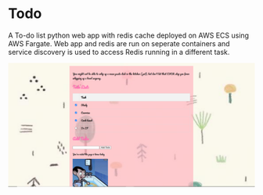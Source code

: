 # Todo
A To-do list python web app with redis cache deployed on AWS ECS using AWS Fargate. Web app and redis are run on seperate containers and service discovery is used to access Redis running in a different task.

![Preview](https://github.com/jhanaviB/Todo/blob/main/Todo.PNG)


